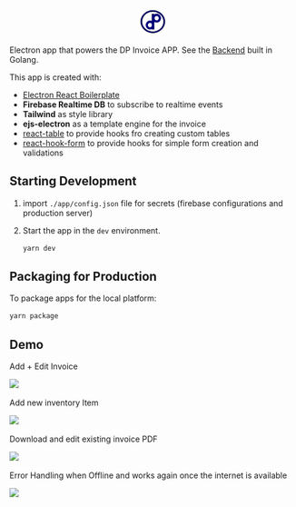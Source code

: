 <p align="center">
  <img src="https://github.com/steven-steven/electroninvoice/blob/master/readme_assets/dpLogo.jpg" width="50" />
 </p>

Electron app that powers the DP Invoice APP. See the [Backend](https://github.com/steven-steven/GoInvoice) built in Golang.

This app is created with:

- [Electron React Boilerplate](https://electron-react-boilerplate.js.org/docs/installation)
- **Firebase Realtime DB** to subscribe to realtime events
- **Tailwind** as style library
- **ejs-electron** as a template engine for the invoice
- [react-table](https://github.com/tannerlinsley/react-table) to provide hooks fro creating custom tables
- [react-hook-form](https://react-hook-form.com/) to provide hooks for simple form creation and validations

## Starting Development

1. import `./app/config.json` file for secrets (firebase configurations and production server)
2. Start the app in the `dev` environment.

   ```bash
   yarn dev
   ```

## Packaging for Production

To package apps for the local platform:

```bash
yarn package
```

## Demo

Add + Edit Invoice

<img src="https://github.com/steven-steven/electroninvoice/blob/master/readme_assets/create.gif" width="300" />

Add new inventory Item

<img src="https://github.com/steven-steven/electroninvoice/blob/master/readme_assets/newItem.gif" width="300" />

Download and edit existing invoice PDF

<img src="https://github.com/steven-steven/electroninvoice/blob/master/readme_assets/editPdf.gif" width="300" />

Error Handling when Offline and works again once the internet is available

<img src="https://github.com/steven-steven/Blog/blob/main/assets/images/blogAssets/creating-an-invoice-app-with-electron-and-go/offlineDemo.gif" width="300" />
